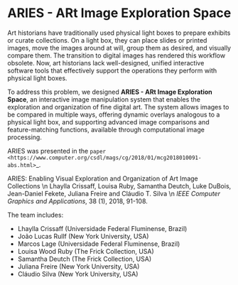 # ARIES - ARt Image Exploration Space

Art historians have traditionally used physical light boxes to prepare exhibits or curate collections. On a light box, they can place slides or printed images, move the images around at will, group them as desired, and visually compare them. The transition to digital images has rendered this workflow obsolete. Now, art historians lack well-designed, unified interactive software tools that effectively support the operations they perform with physical light boxes. 

To address this problem, we designed **ARIES - ARt Image Exploration Space**, an interactive image manipulation system that enables the exploration and organization of fine digital art. The system allows images to be compared in multiple ways, offering dynamic overlays analogous to a physical light box, and supporting advanced image comparisons and feature-matching functions, available through computational image processing. 

ARIES was presented in the `paper <https://www.computer.org/csdl/mags/cg/2018/01/mcg2018010091-abs.html>`_.

ARIES: Enabling Visual Exploration and Organization of Art Image Collections \n
Lhaylla Crissaff, Louisa Ruby, Samantha Deutch, Luke DuBois, Jean-Daniel Fekete, Juliana Freire and Cláudio T. Silva \n
*IEEE Computer Graphics and Applications*, 38 (1), 2018, 91-108.

The team includes:

   * Lhaylla Crissaff (Universidade Federal Fluminense, Brazil)
   * João Lucas Rullf (New York University, USA)
   * Marcos Lage (Universidade Federal Fluminense, Brazil)
   * Louisa Wood Ruby (The Frick Collection, USA)
   * Samantha Deutch (The Frick Collection, USA)
   * Juliana Freire (New York University, USA)
   * Cláudio Silva (New York University, USA)

